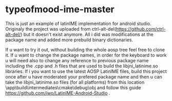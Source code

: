 # typeofmood-ime-master
This is just an example of latinIME implementation for android studio. 
Originaly the project was uploaded from ctrl-alt-del(https://github.com/ctrl-alt-del/) but it doesn't exist anymore.
All i did was modifications at the package name and added more prebuild binary dictionaries.

If u want to try it out, without building the whole aosp tree feel free to clone it.
If u want to change the package names, in order for the keyboard to work u will need also to change any reference to previous package name including the .cpp and .h files that are used to build the libjni_latinime.so libraries.
If i you want to use the latest AOSP LatinIME files, build this project once after u have moderated your prefered package name and then u can take the libjni_latinime.so files (for all platforms) from this location \app\build\intermediates\cmake\debug\obj and follow this guide https://github.com/iwo/LatinIME-Android-Studio .
